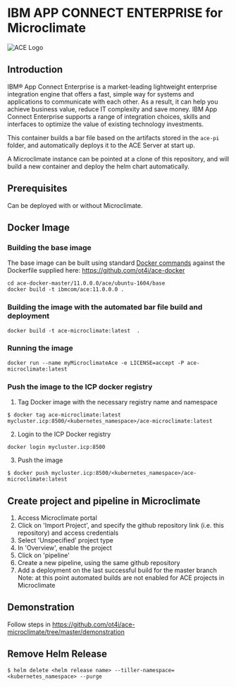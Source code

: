 # IBM APP CONNECT ENTERPRISE for Microclimate

![ACE Logo](https://raw.githubusercontent.com/ot4i/ace-helm/master/appconnect_enterprise_logo.svg?sanitize=true)

## Introduction

IBM® App Connect Enterprise is a market-leading lightweight enterprise integration engine that offers a fast, simple way for systems and applications to communicate with each other. As a result, it can help you achieve business value, reduce IT complexity and save money. IBM App Connect Enterprise supports a range of integration choices, skills and interfaces to optimize the value of existing technology investments.

This container builds a bar file based on the artifacts stored in the `ace-pi` folder, and automatically deploys it to the ACE Server at start up.

A Microclimate instance can be pointed at a clone of this repository, and will build a new container and deploy the helm chart automatically.

## Prerequisites

Can be deployed with or without Microclimate.

## Docker Image

### Building the  base image

The base image can be built using standard [Docker commands](https://docs.docker.com/userguide/dockerimages/) against the Dockerfile supplied here: https://github.com/ot4i/ace-docker

~~~
cd ace-docker-master/11.0.0.0/ace/ubuntu-1604/base
docker build -t ibmcom/ace:11.0.0.0 .
~~~

### Building the image with the automated bar file build and deployment

~~~
docker build -t ace-microclimate:latest  .
~~~

### Running the image

~~~
docker run --name myMicroclimateAce -e LICENSE=accept -P ace-microclimate:latest
~~~

### Push the image to the ICP docker registry

1. Tag  Docker image with the necessary registry name and namespace
```
$ docker tag ace-microclimate:latest mycluster.icp:8500/<kubernetes_namespace>/ace-microclimate:latest
```
2. Login to the ICP Docker registry
```
docker login mycluster.icp:8500
```
3. Push the image
```
$ docker push mycluster.icp:8500/<kubernetes_namespace>/ace-microclimate:latest
```

## Create project and pipeline in Microclimate
1. Access Microclimate portal
2. Click on 'Import Project', and specify the github repository link (i.e. this repository) and access credentials
3. Select 'Unspecified' project type
4. In 'Overview', enable the project
5. Click on 'pipeline'
6. Create a new pipeline, using the same github repository
7. Add a deployment on the last successful build for the master branch
Note: at this point automated builds are not enabled for ACE projects in Microclimate

## Demonstration

Follow steps in https://github.com/ot4i/ace-microclimate/tree/master/demonstration

## Remove Helm Release
~~~
$ helm delete <helm release name> --tiller-namespace=<kubernetes_namespace> --purge
~~~
